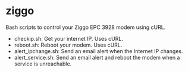 # ziggo
Bash scripts to control your Ziggo EPC 3928 modem using cURL.
  * checkip.sh: Get your internet IP. Uses cURL.
  * reboot.sh: Reboot your modem. Uses cURL.
  * alert_ipchange.sh: Send an email alert when the Internet IP changes.
  * alert_service.sh: Send an email alert and reboot the modem when a service is unreachable.
